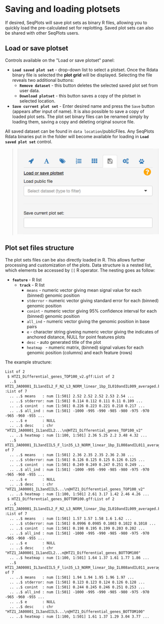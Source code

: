 Saving and loading plotsets
============================

If desired, SeqPlots will save plot sets as binary R files, allowing you to quickly load the pre-calculated set for replotting. Saved plot sets can also be shared with other SeqPlots users.

Load or save plotset
--------------------

Controls available on the "Load or save plotset" panel:

-   **`Load saved plot set`** - drop-down list to select a plotset.
    Once the Rdata binary file is selected the **plot grid** will be displayed.
    Selecting the file reveals two additional buttons:
    - **`Remove dataset`** - this button deletes the selected saved plot set from user data.
    - **`Download plotset`** - this button saves a copy of the plotset in selected location.
-   **`Save current plot set`** - Enter desired name and press the `Save` button (appears after input of name). It is also possible to save a copy of loaded plot sets. The plot set binary files can be renamed simply by loading them, saving a copy and deleting original source file.

All saved dataset can be found in `data location`/publicFiles. Any SeqPlots Rdata binaries put in the folder will become available for loading in **`Load saved plot set`** control. 

> ![The view on the "Load or save plotset" panel](img/10_00.png)

Plot set files structure
------------------------

The plot sets files can be also directly loaded in R. This allows further processing and customization of the plots. Data structure is a nested list, which elements be accessed by `[[` R operator. The nesting goes as follow:

- **`feature`** - R list
    - **`track`** - R list
        - `means` - numeric vector giving mean signal value for each (binned) genomic position
        - `stderror` - numeric vector giving standard error for each (binned) genomic position
        - `conint` - numeric vector giving 95% confidence interval for each (binned) genomic position
        - `all_ind` - numeric vector giving the genomic position in base pairs
        - `e` - character string giveing numeric vector giving the indicates of anchored distance, NULL for 
          point features plots
        - `desc` - auto generated title of the plot
        - `heatmap ` - numeric matrix, (binned) signal values for each genomic position (columns) and each feature (rows)

The example structure:

```{r eval=FALSE}
List of 2
 $ HTZ1_Differential_genes_TOP100_v2.gff:List of 2
  ..$ HTZ1_JA00001_IL1andIL2_F_N2_L3_NORM_linear_1bp_IL010andIL009_averaged.bw    :List of 7
  .. ..$ means   : num [1:501] 2.52 2.52 2.52 2.53 2.54 ...
  .. ..$ stderror: num [1:501] 0.114 0.112 0.111 0.11 0.109 ...
  .. ..$ conint  : num [1:501] 0.226 0.223 0.221 0.218 0.217 ...
  .. ..$ all_ind : num [1:501] -1000 -995 -990 -985 -980 -975 -970 -965 -960 -955 ...
  .. ..$ e       : NULL
  .. ..$ desc    : chr "HTZ1_JA00001_IL1andIL2...\n@HTZ1_Differential_genes_TOP100_v2"
  .. ..$ heatmap : num [1:100, 1:501] 2.36 5.25 2.2 3.48 4.32 ...
  ..$ HTZ1_JA00001_IL3andIIL5_F_lin35_L3_NORM_linear_1bp_IL008andIL011_averaged.bw:List of 7
  .. ..$ means   : num [1:501] 2.36 2.35 2.35 2.36 2.38 ...
  .. ..$ stderror: num [1:501] 0.126 0.125 0.125 0.126 0.125 ...
  .. ..$ conint  : num [1:501] 0.249 0.249 0.247 0.251 0.249 ...
  .. ..$ all_ind : num [1:501] -1000 -995 -990 -985 -980 -975 -970 -965 -960 -955 ...
  .. ..$ e       : NULL
  .. ..$ desc    : chr "HTZ1_JA00001_IL3andIIL5...\n@HTZ1_Differential_genes_TOP100_v2"
  .. ..$ heatmap : num [1:100, 1:501] 2.61 3.17 1.42 2.46 4.26 ...
 $ HTZ1_Differential_genes_BOTTOM100.gff:List of 2
  ..$ HTZ1_JA00001_IL1andIL2_F_N2_L3_NORM_linear_1bp_IL010andIL009_averaged.bw    :List of 7
  .. ..$ means   : num [1:501] 1.57 1.57 1.58 1.6 1.62 ...
  .. ..$ stderror: num [1:501] 0.0996 0.0985 0.1003 0.1022 0.1018 ...
  .. ..$ conint  : num [1:501] 0.198 0.195 0.199 0.203 0.202 ...
  .. ..$ all_ind : num [1:501] -1000 -995 -990 -985 -980 -975 -970 -965 -960 -955 ...
  .. ..$ e       : NULL
  .. ..$ desc    : chr "HTZ1_JA00001_IL1andIL2...n@HTZ1_Differential_genes_BOTTOM100"
  .. ..$ heatmap : num [1:100, 1:501] 1.64 1.37 1.61 1.77 1.86 ...
  ..$ HTZ1_JA00001_IL3andIIL5_F_lin35_L3_NORM_linear_1bp_IL008andIL011_averaged.bw:List of 7
  .. ..$ means   : num [1:501] 1.94 1.94 1.95 1.96 1.97 ...
  .. ..$ stderror: num [1:501] 0.123 0.123 0.124 0.126 0.128 ...
  .. ..$ conint  : num [1:501] 0.244 0.245 0.246 0.251 0.253 ...
  .. ..$ all_ind : num [1:501] -1000 -995 -990 -985 -980 -975 -970 -965 -960 -955 ...
  .. ..$ e       : NULL
  .. ..$ desc    : chr "HTZ1_JA00001_IL3andIIL5...\n@HTZ1_Differential_genes_BOTTOM100"
  .. ..$ heatmap : num [1:100, 1:501] 1.61 1.37 1.29 3.04 3.77 ...

```

